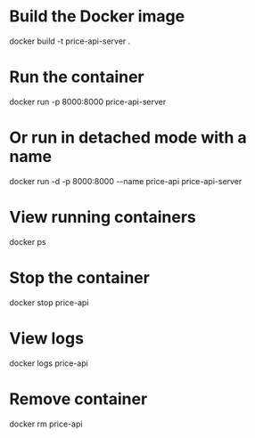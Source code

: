 # Build the Docker image
docker build -t price-api-server .

# Run the container
docker run -p 8000:8000 price-api-server

# Or run in detached mode with a name
docker run -d -p 8000:8000 --name price-api price-api-server

# View running containers
docker ps

# Stop the container
docker stop price-api

# View logs
docker logs price-api

# Remove container
docker rm price-api
